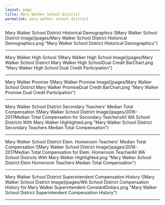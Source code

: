 ```yaml
---
layout: page
title: Mary Walker School District
permalink: mary walker school district
---
```



Mary Walker School District Historical Demographics
![Mary Walker School District Image](pages/Mary Walker School District Historical Demographics.png "Mary Walker School District Historical Demographics")

___

Mary Walker High School
![Mary Walker High School Image](pages/Mary Walker School District Mary Walker High SchoolDual Credit BarChart.png "Mary Walker High School Dual Credit Participation")

___

Mary Walker Promise
![Mary Walker Promise Image](pages/Mary Walker School District Mary Walker PromiseDual Credit BarChart.png "Mary Walker Promise Dual Credit Participation")

___

Mary Walker School District Secondary Teachers' Median Total Compensation
![Mary Walker School District Image](pages/2016-2017Median Total Compensation for Secondary TeachersAll WA School Districts With Mary Walker Highlighted.png "Mary Walker School District Secondary Teachers Median Total Compensation")

___

Mary Walker School District Elem. Homeroom Teachers' Median Total Compensation
![Mary Walker School District Image](pages/2016-2017Median Total Compensation for Elem. Homeroom TeacherAll WA School Districts With Mary Walker Highlighted.png "Mary Walker School District Elem Homeroom Teachers Median Total Compensation")

___

Mary Walker School District Superintendent Compensation History
![Mary Walker School District Image](pages/WA School District Compensation History for Mary Walker Superintendent ConstantDollars.png "Mary Walker School District Superintendent Compensation History")

___

